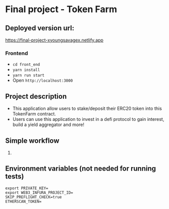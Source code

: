 # Final project - Token Farm

## Deployed version url:

https://final-project-xyoungsavagex.netlify.app

### Frontend

- `cd front_end`
- `yarn install`
- `yarn run start`
- Open `http://localhost:3000`

## Project description
- This application allow users to stake/deposit their ERC20 token into this TokenFarm contract.
- Users can use this application to invest in a defi protocol to gain interest, build a yield aggregator and more!

## Simple workflow
1.

## Environment variables (not needed for running tests)

```
export PRIVATE_KEY=
export WEB3_INFURA_PROJECT_ID=
SKIP_PREFLIGHT_CHECK=true
ETHERSCAN_TOKEN=
```


